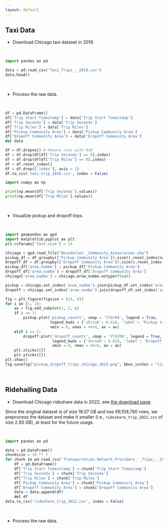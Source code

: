```yaml
---
layout: default
---
```


## Taxi Data

- Download Chicago taxi dataset in 2019.

<br>

```python
import pandas as pd

data = pd.read_csv('Taxi_Trips_-_2019.csv')
data.head()
```

<br>

- Process the raw data.

<br>

```python
df = pd.DataFrame()
df['Trip Start Timestamp'] = data['Trip Start Timestamp']
df['Trip Seconds'] = data['Trip Seconds']
df['Trip Miles'] = data['Trip Miles']
df['Pickup Community Area'] = data['Pickup Community Area']
df['Dropoff Community Area'] = data['Dropoff Community Area']
del data

df = df.dropna() # Remove rows with NaN
df = df.drop(df[df['Trip Seconds'] == 0].index)
df = df.drop(df[df['Trip Miles'] == 0].index)
df = df.reset_index()
df = df.drop(['index'], axis = 1)
df.to_csv('taxi_trip_2019.csv', index = False)

import numpy as np

print(np.mean(df['Trip Seconds'].values))
print(np.mean(df['Trip Miles'].values))
```

<br>

- Visualize pickup and dropoff trips.

<br>

```python
import geopandas as gpd
import matplotlib.pyplot as plt
plt.rcParams['font.size'] = 14

chicago = gpd.read_file("Boundaries _Community_Areas/areas.shp")
pickup_df = df.groupby(['Pickup Community Area']).size().reset_index(name = 'pickup_counts')
dropoff_df = df.groupby(['Dropoff Community Area']).size().reset_index(name = 'dropoff_counts')
pickup_df['area_numbe'] = pickup_df['Pickup Community Area']
dropoff_df['area_numbe'] = dropoff_df['Dropoff Community Area']
chicago['area_numbe'] = chicago.area_numbe.astype(float)

pickup = chicago.set_index('area_numbe').join(pickup_df.set_index('area_numbe')).reset_index()
dropoff = chicago.set_index('area_numbe').join(dropoff_df.set_index('area_numbe')).reset_index()

fig = plt.figure(figsize = (14, 8))
for i in [1, 2]:
    ax = fig.add_subplot(1, 2, i)
    if i == 1:
        pickup.plot('pickup_counts', cmap = 'YlOrRd', legend = True,
                    legend_kwds = {'shrink': 0.618, 'label': 'Pickup trip count'},
                    vmin = 0, vmax = 4e+6, ax = ax)
    elif i == 2:
        dropoff.plot('dropoff_counts', cmap = 'YlOrRd', legend = True,
                     legend_kwds = {'shrink': 0.618, 'label': 'Dropoff trip count'},
                     vmin = 0, vmax = 4e+6, ax = ax)
    plt.xticks([])
    plt.yticks([])
plt.show()
fig.savefig("pickup_dropoff_trips_chicago_2019.png", bbox_inches = "tight")
```

<br>

## Ridehailing Data

- Download Chicago rideshare data in 2022, see [the download page](https://data.cityofchicago.org/Transportation/Transportation-Network-Providers-Trips-2022/2tdj-ffvb/data).

Since the original dataset is of size 18.07 GB and has 69,109,780 rows, we preprocess the dataset and make it smaller (i.e., `rideshare_trip_2022.csv` of size 2.93 GB), at least for the future usage.

<br>

```python
import pandas as pd

data = pd.DataFrame()
chunksize = 10 ** 7
for chunk in pd.read_csv('Transportation_Network_Providers_-_Trips_-_2022.csv', chunksize = chunksize):
    df = pd.DataFrame()
    df['Trip Start Timesstamp'] = chunk['Trip Start Timestamp']
    df['Trip Seconds'] = chunk['Trip Seconds']
    df['Trip Miles'] = chunk['Trip Miles']
    df['Pickup Community Area'] = chunk['Pickup Community Area']
    df['Dropoff Community Area'] = chunk['Dropoff Community Area']
    data = data.append(df)
    del df
data.to_csv('rideshare_trip_2022.csv', index = False)
```

<br>

- Process the raw data.
